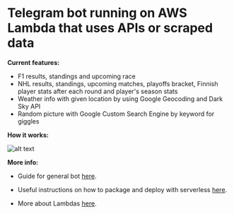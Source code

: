 # Telegram bot running on AWS Lambda that uses APIs or scraped data

**Current features:**

- F1 results, standings and upcoming race
- NHL results, standings, upcoming matches, playoffs bracket, Finnish player stats after each round and player's season stats
- Weather info with given location by using Google Geocoding and Dark Sky API
- Random picture with Google Custom Search Engine by keyword for giggles

**How it works:**

![alt text](https://i.imgur.com/HxHDptq.png)


**More info:**

- Guide for general bot [here](https://github.com/jonatasbaldin/serverless-telegram-bot).

- Useful instructions on how to package and deploy with serverless [here](https://serverless.com/blog/serverless-python-packaging/).

- More about Lambdas [here](https://aws.amazon.com/lambda/).